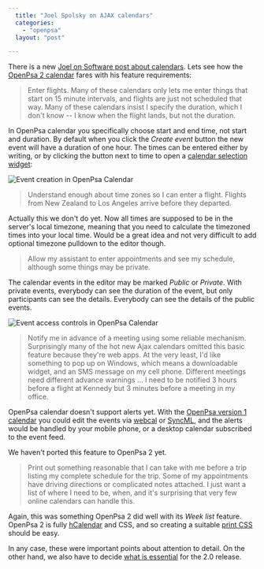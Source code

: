 ```yaml
---
  title: "Joel Spolsky on AJAX calendars"
  categories: 
    - "openpsa"
  layout: "post"

---
```

There is a new [Joel on Software post about calendars][1]. Lets see how the [OpenPsa 2 calendar][2] fares with his feature requirements:

> Enter flights. Many of these calendars only lets me enter things that start on 15 minute intervals, and flights are just not scheduled that way. Many of these calendars insist I specify the duration, which I don't know -- I know when the flight lands, but not the duration.

In OpenPsa calendar you specifically choose start and end time, not start and duration. By default when you click the _Create event_ button the new event will have a duration of one hour. The times can be entered either by writing, or by clicking the button next to time to open a [calendar selection widget][3]:

![Event creation in OpenPsa Calendar](http://bergie.iki.fi/midcom-serveattachmentguid-a69ec18c3f662d31fb40ade8a6b4a01a/openpsa-calendar-createevent.jpg)

> Understand enough about time zones so I can enter a flight. Flights from New Zealand to Los Angeles arrive before they departed.

Actually this we don't do yet. Now all times are supposed to be in the server's local timezone, meaning that you need to calculate the timezoned times into your local time. Would be a great idea and not very difficult to add optional timezone pulldown to the editor though.

> Allow my assistant to enter appointments and see my schedule, although some things may be private.

The calendar events in the editor may be marked _Public_ or _Private_. With private events, everybody can see the duration of the event, but only participants can see the details. Everybody can see the details of the public events. 

![Event access controls in OpenPsa Calendar](http://bergie.iki.fi/midcom-serveattachmentguid-d343166091b0a426109b3d5da908ed14/openpsa-calendar-createevent-publicprivate.jpg)

> Notify me in advance of a meeting using some reliable mechanism. Surprisingly many of the hot new Ajax calendars omitted this basic feature because they're web apps. At the very least, I'd like something to pop up on Windows, which means a downloadable widget, and an SMS message on my cell phone. Different meetings need different advance warnings ... I need to be notified 3 hours before a flight at Kennedy but 3 minutes before a meeting in my office.

OpenPsa calendar doesn't support alerts yet. With the [OpenPsa version 1 calendar][6] you could edit the events via [webcal][5] or [SyncML][4], and the alerts would be handled by your mobile phone, or a desktop calendar subscribed to the event feed.

We haven't ported this feature to OpenPsa 2 yet.

> Print out something reasonable that I can take with me before a trip listing my complete schedule for the trip. Some of my appointments have driving directions or complicated notes attached. I just want a list of where I need to be, when, and it's surprising that very few online calendars can handle this.

Again, this was something OpenPsa 2 did well with its _Week list_ feature. OpenPsa 2 is fully [hCalendar][7] and CSS, and so creating a suitable [print CSS][8] should be easy.

In any case, these were important points about attention to detail. On the other hand, we also have to decide [what is essential][9] for the 2.0 release.

[1]: http://www.joelonsoftware.com/items/2006/02/08.html
[2]: http://bergie.iki.fi/midcom-permalink-df83bc0eaae94a5d215826678e507653
[3]: http://www.dynarch.com/projects/calendar/
[4]: http://www.nemein.com/people/rambo/calendar_syncml.html
[5]: http://www.nemein.com/people/rambo/openpsa_1_11_11_and_ical.html
[6]: http://www.openpsa.org/midcom-permalink-72bcc2a46ce396afc5b5fd3c4ffa33b5
[7]: http://microformats.org/wiki/hcalendar
[8]: http://www.alistapart.com/articles/goingtoprint/
[9]: http://37signals.com/svn/archives2/essential_vs_nonessential.php